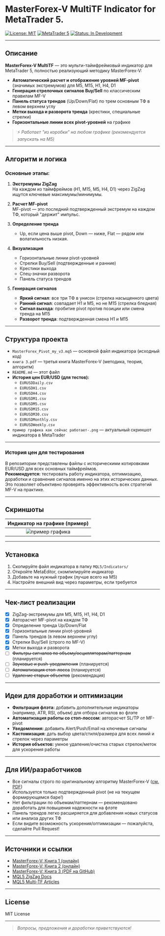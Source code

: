 # MasterForex-V MultiTF Indicator for MetaTrader 5.

[![License: MIT](https://img.shields.io/badge/License-MIT-yellow.svg)](LICENSE)
[![MetaTrader 5](https://img.shields.io/badge/platform-MetaTrader5-blue.svg)](https://www.metatrader5.com/)
[![Status: In Development](https://img.shields.io/badge/status-active-brightgreen.svg)]()

---

## Описание

**MasterForex-V MultiTF** — это мульти-таймфреймовый индикатор для MetaTrader 5, полностью реализующий методику MasterForex-V:

- **Автоматический расчет и отображение уровней MF-pivot** (значимых экстремумов) для M5, M15, H1, H4, D1
- **Генерация стрелочных сигналов Buy/Sell** по классическим правилам MF-V
- **Панель статуса трендов** (Up/Down/Flat) по трем основным ТФ в левом верхнем углу
- **Метки выхода и разворота тренда** (крестики, специальные стрелки)
- **Горизонтальные линии всех pivot-уровней** на графике

> ⚡️ _Работает "из коробки" на любом графике (рекомендуется запускать на M5)_

---

## Алгоритм и логика

### Основные этапы:

1. **Экстремумы ZigZag**  
   На каждом из таймфреймов (H1, M15, M5, H4, D1) через ZigZag ищутся ключевые максимумы/минимумы.

2. **Расчет MF-pivot**  
   MF-pivot — это последний подтвержденный экстремум на каждом ТФ, который "держит" импульс.

3. **Определение тренда**  
   - Up, если цена выше pivot, Down — ниже, Flat — рядом или волатильность низкая.

4. **Визуализация**  
   - Горизонтальные линии pivot-уровней  
   - Стрелки Buy/Sell (подтвержденные и ранние)  
   - Крестики выхода  
   - Спец-значки разворота  
   - Панель статуса трендов

5. **Генерация сигналов**  
   - **Яркий сигнал**: все три ТФ в унисон (стрелка насыщенного цвета)
   - **Ранний сигнал**: совпадает H1 и M5, но не M15 (стрелка бледная)
   - **Сигнал выхода**: пробитие pivot против позиции или смена тренда на M15
   - **Разворот тренда**: подтвержденная смена H1 и M15

---

## Структура проекта

- `MasterForex_Pivot_my_v3.mq5` — основной файл индикатора (исходный код)
- `книга 3.pdf` — третья книга MasterForex-V (методика, теория, алгоритм)
- `README.md` — этот файл
- **История цен EUR/USD (для тестов):**
    - `EURUSDDaily.csv`
    - `EURUSDH1.csv`
    - `EURUSDH4.csv`
    - `EURUSDM1.csv`
    - `EURUSDM5.csv`
    - `EURUSDM15.csv`
    - `EURUSDM30.csv`
    - `EURUSDMonthly.csv`
    - `EURUSDWeekly.csv`
- `пример графика как сейчас работает-.png` — актуальный скриншот индикатора в MetaTrader

---

### История цен для тестирования

В репозитории представлены файлы с историческими котировками EUR/USD для всех основных таймфреймов.  
**Рекомендуется:** тестировать работу индикатора, оптимизацию, доработки и сравнение сигналов именно на этих исторических данных. Это позволяет объективно проверять эффективность всех стратегий MF-V на практике.

---

## Скриншоты

| Индикатор на графике (пример) |
|:---:|
| ![пример графика](./пример%20графика%20как%20сейчас%20работает-.png) |

---

## Установка

1. Скопируйте файл индикатора в папку `MQL5/Indicators/`
2. Откройте MetaEditor, скомпилируйте индикатор
3. Добавьте на нужный график (лучше всего на M5)
4. Настройте внешний вид через параметры, если требуется

---

## Чек-лист реализации

- [x] ZigZag-экстремумы для M5, M15, H1, H4, D1
- [x] Авторасчет MF-pivot на каждом ТФ
- [x] Определение тренда Up/Down/Flat
- [x] Горизонтальные линии pivot-уровней
- [x] Панель трендов (в левом верхнем углу)
- [x] Стрелки Buy/Sell (строго по MF-V)
- [x] Метки выхода и разворота
- [ ] ~~Фильтры сигналов по объему/осцилляторам/паттернам~~ (планируется)
- [ ] ~~Звуковые и push-уведомления~~ (планируется)
- [ ] ~~Автоматизация стоп-лосса~~ (планируется)
- [ ] ~~Удаление старых объектов~~ (рекомендация)

---

## Идеи для доработки и оптимизации

- **Фильтрация флэта:** добавить дополнительные индикаторы (например, ATR, RSI, объем) для отбора сигналов во флэте
- **Автоматизация работы со стоп-лоссом:** авторасчет SL/TP от MF-pivot
- **Уведомления:** добавить Alert/Push/Email на ключевые сигналы
- **Кастомизация:** дать выбор цвета/стиля/размера для всех линий и стрелок через параметры
- **История объектов:** умное удаление/очистка старых стрелок/меток для ускорения работы

---

## Для ИИ/разработчиков

- Все сигналы строго по оригинальному алгоритму MasterForex-V ([см. PDF](./Алгоритм%20индикатора%20MasterForex‑V%20для%20MetaTrader%205%20(1).pdf))
- Используется только подтвержденный pivot (не на текущем формирующемся баре!)
- Нет фильтрации по объемам/паттернам — рекомендовано доработать для повышения надежности на флэте
- Панель трендов легко расширяется для добавления новых статусов или анализа других ТФ
- Если видите возможность ускорения/оптимизации — пожалуйста, сделайте Pull Request!

---

## Источники и ссылки

- [MasterForex-V: Книга 1 (онлайн)](https://www.masterforex-v.org/mf_books/book1.html)
- [MasterForex-V: Книга 2 (онлайн)](https://www.masterforex-v.org/mf_books/book2.html)
- [MasterForex-V: Книга 3 (PDF на GitHub)](https://github.com/7SoKKoS7/indicator-MF-V-system-for-MT5/blob/main/%D0%BA%D0%BD%D0%B8%D0%B3%D0%B0%203.pdf)
- [MQL5 ZigZag Docs](https://www.mql5.com/en/docs/indicators/zigzag)
- [MQL5 Multi-TF Articles](https://www.mql5.com/en/articles/2837)

---

## License

MIT License

---

> _Вопросы, предложения и доработки приветствуются!_